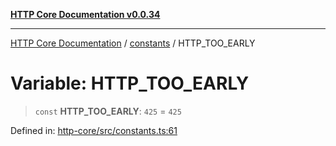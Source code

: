 [**HTTP Core Documentation v0.0.34**](../../README.md)

***

[HTTP Core Documentation](../../modules.md) / [constants](../README.md) / HTTP\_TOO\_EARLY

# Variable: HTTP\_TOO\_EARLY

> `const` **HTTP\_TOO\_EARLY**: `425` = `425`

Defined in: [http-core/src/constants.ts:61](https://github.com/stonemjs/http-core/blob/fb38b6d1cb0bd2bb4e252ff611571ec3c006aa1e/src/constants.ts#L61)
